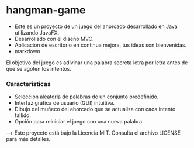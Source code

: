 # hangman-game

- Este es un proyecto de un juego del ahorcado desarrollado en Java utilizando JavaFX.
- Desarrollado con el diseño MVC.
- Aplicacion de escritorio en continua mejora, tus ideas son bienvenidas.
- markdown

El objetivo del juego es adivinar una palabra secreta letra por letra antes de que se agoten los intentos.

### Características

- Selección aleatoria de palabras de un conjunto predefinido.
- Interfaz gráfica de usuario (GUI) intuitiva.
- Dibujo del muñeco del ahorcado que se actualiza con cada intento fallido.
- Opción para reiniciar el juego con una nueva palabra.



--> Este proyecto está bajo la Licencia MIT. Consulta el archivo LICENSE para más detalles.
